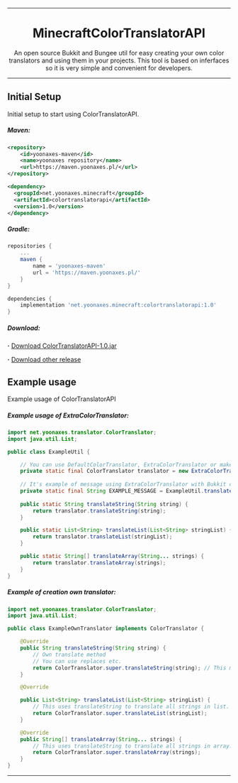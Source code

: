 <div align=center>

<hr />

# MinecraftColorTranslatorAPI
An open source Bukkit and Bungee util for easy creating your own color translators and using them in your projects. This tool is based on inferfaces so it is very simple and convenient for developers.

<hr />

</div>

## Initial Setup
Initial setup to start using ColorTranslatorAPI.

##### Maven:
```xml
<repository>
    <id>yoonaxes-maven</id>
    <name>yoonaxes repository</name>
    <url>https://maven.yoonaxes.pl/</url>
</repository>

<dependency>
  <groupId>net.yoonaxes.minecraft</groupId>
  <artifactId>colortranslatorapi</artifactId>
  <version>1.0</version>
</dependency>
```

##### Gradle:
```groovy
repositories {
    ...
    maven {
        name = 'yoonaxes-maven'
        url = 'https://maven.yoonaxes.pl/'
    }
}

dependencies {
    implementation 'net.yoonaxes.minecraft:colortranslatorapi:1.0'
}
```

##### Download:
**·** [Download ColorTranslatorAPI-1.0.jar](https://github.com/yoonaxes/MinecraftColorTranslatorAPI/releases/download/1.0/ColorTranslatorAPI-1.0.jar)

**·** [Download other release](https://github.com/yoonaxes/MinecraftColorTranslatorAPI/releases/)

## Example usage

Example usage of ColorTranslatorAPI

##### Example usage of **ExtraColorTranslator**:

```java
import net.yoonaxes.translator.ColorTranslator;
import java.util.List;

public class ExampleUtil {

    // You can use DefaultColorTranslator, ExtraColorTranslator or make own translator.
    private static final ColorTranslator translator = new ExtraColorTranslator();
    
    // It's example of message using ExtraColorTranslator with Bukkit colors.
    private static final String EXAMPLE_MESSAGE = ExampleUtil.translateString("&6It's &esimple!");
    
    public static String translateString(String string) {
        return translator.translateString(string);
    }

    public static List<String> translateList(List<String> stringList) {
        return translator.translateList(stringList);
    }

    public static String[] translateArray(String... strings) {
        return translator.translateArray(strings);
    }
}
```

##### Example of creation **own translator**:

```java
import net.yoonaxes.translator.ColorTranslator;
import java.util.List;

public class ExampleOwnTranslator implements ColorTranslator {

    @Override
    public String translateString(String string) {
        // Own translate method
        // You can use replaces etc.
        return ColorTranslator.super.translateString(string); // This method use default color translation.
    }

    @Override

    public List<String> translateList(List<String> stringList) {
        // This uses translateString to translate all strings in list.
        return ColorTranslator.super.translateList(stringList);
    }

    @Override
    public String[] translateArray(String... strings) {
        // This uses translateString to translate all strings in array.
        return ColorTranslator.super.translateArray(strings);
    }
}
```

<hr />